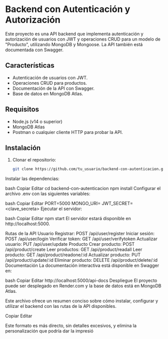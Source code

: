 # Backend con Autenticación y Autorización

Este proyecto es una API backend que implementa autenticación y autorización de usuarios con JWT y operaciones CRUD para un modelo de "Producto", utilizando MongoDB y Mongoose. La API también está documentada con Swagger.

## Características

- Autenticación de usuarios con JWT.
- Operaciones CRUD para productos.
- Documentación de la API con Swagger.
- Base de datos en MongoDB Atlas.

## Requisitos

- Node.js (v14 o superior)
- MongoDB Atlas
- Postman o cualquier cliente HTTP para probar la API.

## Instalación

1. Clonar el repositorio:

   ```bash
   git clone https://github.com/tu_usuario/backend-con-autenticacion.git
Instalar las dependencias:

bash
Copiar
Editar
cd backend-con-autenticacion
npm install
Configurar el archivo .env con las siguientes variables:

bash
Copiar
Editar
PORT=5000
MONGO_URI=<MongoDB Atlas URI>
JWT_SECRET=<clave_secreta>
Ejecutar el servidor:

bash
Copiar
Editar
npm start
El servidor estará disponible en http://localhost:5000.

Rutas de la API
Usuario
Registrar: POST /api/user/register
Iniciar sesión: POST /api/user/login
Verificar token: GET /api/user/verifytoken
Actualizar usuario: PUT /api/user/update
Producto
Crear producto: POST /api/product/create
Leer productos: GET /api/product/readall
Leer producto: GET /api/product/readone/:id
Actualizar producto: PUT /api/product/update/:id
Eliminar producto: DELETE /api/product/delete/:id
Documentación
La documentación interactiva está disponible en Swagger en:

bash
Copiar
Editar
http://localhost:5000/api-docs
Despliegue
El proyecto puede ser desplegado en Render.com y la base de datos está en MongoDB Atlas.

Este archivo ofrece un resumen conciso sobre cómo instalar, configurar y utilizar el backend con las rutas de la API disponibles.

Copiar
Editar

Este formato es más directo, sin detalles excesivos, y elimina la personalización que podría dar la impresió

